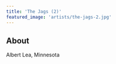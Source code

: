 ```yaml
---
title: 'The Jags (2)'
featured_image: 'artists/the-jags-2.jpg'
---
```


## About

Albert Lea, Minnesota
